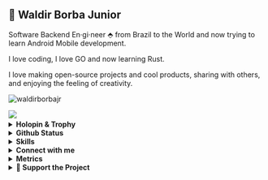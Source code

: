 ## 👋 Waldir Borba Junior 

Software Backend En·gi·neer ⬘ from Brazil to the World and now trying to learn Android Mobile development.

I love coding, I love GO and now learning Rust.

I love making open-source projects and cool products, sharing with others, and enjoying the feeling of creativity.

<p align="left"> <img src="https://komarev.com/ghpvc/?username=waldirborbajr&label=Profile%20views&color=0e75b6&style=flat" alt="waldirborbajr" /> </p>

<img src="https://user-images.githubusercontent.com/40029512/212558846-bc92f10b-0051-4e9a-8cd2-309f5e61e319.gif" width="600px">

<!-- Your title -->

<details>
  <summary><b>Holopin & Trophy</b></summary><br>

[![@waldirborbajr's Holopin board](https://holopin.io/api/user/board?user=waldirborbajr)](https://holopin.io/@waldirborbajr)

[![trophy](https://github-profile-trophy.vercel.app/?username=waldirborbajr)](https://github.com/ryo-ma/github-profile-trophy)
</details>

<details>
  <summary><b>Github Status</b></summary><br>

<a href="https://github.com/waldirborbajr">
  <img align="center" width="49%" src="./header.svg" />
</a>
<br/>
<a href="https://github.com/waldirborbajr">
  <img align="center" width="49%" src="./repositories.svg" />
</a>
<a href="https://github.com/waldirborbajr">
  <img align="center" width="49%" src="./acti_comm.svg" />
</a>

<a href="https://github.com/waldirborbajr">
  <img align="center" width="49%" src="./iso_calender.svg" />
</a>

<a href="https://github.com/waldirborbajr">
    <img align="center" width="49%" src="./issue_pr_lang.svg" />
</a>

<a href="https://github.com/waldirborbajr">
  <img align="center" width="49%" src="./github-habits.svg" />
</a>
<a href="https://github.com/waldirborbajr">
    <img align="center" width="49%" src="./achievements.svg" />
</a>
<a href="https://github.com/waldirborbajr">
    <img align="center" width="49%" src="./starred.svg" />
</a>
<a href="https://github.com/waldirborbajr">
    <img align="center" width="49%" src="./recent_starred.svg" />
</a>
</details>
  
<details>
  <summary><b>Skills</b></summary><br>

[![My Skills](https://skillicons.dev/icons?i=go,bash,docker,git,gitlab,github,githubactions,linux,bsd,md,postgresql,mongodb,mysql,sqlite,py,neovim,arduino,raspberrypi,rust,redis,latex&perline=10)](https://skillicons.dev)
</details>

<details>
  <summary><b>Connect with me</b></summary><br>

[<img alt="Gitlab" src="https://skillicons.dev/icons?i=gitlab"/>](https://gitlab.com/waldirborbajr)
[<img alt="Github" src="https://skillicons.dev/icons?i=github"/>](https://github.com/waldirborbajr)
[<img alt="LinkedIn" src="https://skillicons.dev/icons?i=linkedin"/>](https://www.linkedin.com/in/waldirborbajr/)
[<img alt="Instagram" src="https://skillicons.dev/icons?i=instagram"/>](https://instagram.com/waldirborbajr)
[<img alt="Twitter" src="https://skillicons.dev/icons?i=twitter"/>](https://twitter.com/waldirborbajr)
</details>
  
<details>
  <summary><b>Metrics</b></summary><br>

[<img alt="Metrics" src="https://github.githubassets.com/images/icons/emoji/unicode/1f4ca.png" width="50" height="50"/>](https://github.com/lowlighter/metrics)
</details>

<details>
  <summary><b>💖 Support the Project</b></summary><br>

Thank you so much already for using my projects! If you want to go a step further and support my open source work, buy me a coffee:

<div>
  <a href="https://ko-fi.com/waldirborbajunior">
    <img align="center" height="49px" src="https://cdn.ko-fi.com/cdn/kofi1.png?v=3" />
  </a>
  <a href="https://www.buymeacoffee.com/waldirborbajr">
    <img align="center" height="49px" src="https://www.vectorlogo.zone/logos/buymeacoffee/buymeacoffee-official.svg" />
  </a>
</div>
To support the project directly, feel free to open issues, or contribute with a pull request!
</details>
